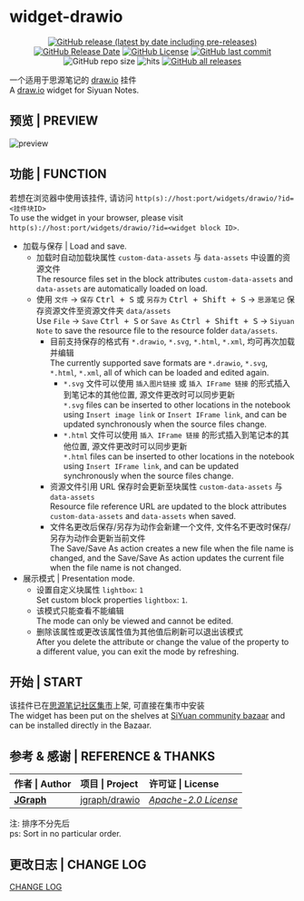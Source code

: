# widget-drawio

<center>

[![GitHub release (latest by date including pre-releases)](https://img.shields.io/github/v/release/Zuoqiu-Yingyi/widget-drawio?include_prereleases&style=flat-square)](https://github.com/Zuoqiu-Yingyi/widget-drawio/releases/latest)
[![GitHub Release Date](https://img.shields.io/github/release-date/Zuoqiu-Yingyi/widget-drawio?style=flat-square)](https://github.com/Zuoqiu-Yingyi/widget-drawio/releases/latest)
[![GitHub License](https://img.shields.io/github/license/Zuoqiu-Yingyi/widget-drawio?style=flat-square)](https://github.com/Zuoqiu-Yingyi/widget-drawio/blob/main/LICENSE)
[![GitHub last commit](https://img.shields.io/github/last-commit/Zuoqiu-Yingyi/widget-drawio?style=flat-square)](https://github.com/Zuoqiu-Yingyi/widget-drawio/commits/main)
![GitHub repo size](https://img.shields.io/github/repo-size/Zuoqiu-Yingyi/widget-drawio?style=flat-square)
![hits](https://hits.b3log.org/Zuoqiu-Yingyi/widget-drawio.svg)
[![GitHub all releases](https://img.shields.io/github/downloads/Zuoqiu-Yingyi/widget-drawio/total?style=flat-square)](https://github.com/Zuoqiu-Yingyi/widget-drawio/releases)

</center>

一个适用于思源笔记的 [draw.io](https://www.diagrams.net/) 挂件  
A [draw.io](https://www.diagrams.net/) widget for Siyuan Notes.

## 预览 | PREVIEW

![preview](https://cdn.jsdelivr.net/gh/Zuoqiu-Yingyi/widget-drawio/preview.png)

## 功能 | FUNCTION

若想在浏览器中使用该挂件, 请访问 `http(s)://host:port/widgets/drawio/?id=<挂件块ID>`  
To use the widget in your browser, please visit `http(s)://host:port/widgets/drawio/?id=<widget block ID>`.

- 加载与保存 | Load and save.
  - 加载时自动加载块属性 `custom-data-assets` 与 `data-assets` 中设置的资源文件  
    The resource files set in the block attributes `custom-data-assets` and `data-assets` are automatically loaded on load.
  - 使用 `文件` -> `保存` <kbd>Ctrl + S</kbd> 或 `另存为` <kbd>Ctrl + Shift + S</kbd> -> `思源笔记` 保存资源文件至资源文件夹 `data/assets`  
    Use `File` -> `Save` <kbd>Ctrl + S</kbd> or `Save As` <kbd>Ctrl + Shift + S</kbd> -> `Siyuan Note`  to save the resource file to the resource folder `data/assets`.
    - 目前支持保存的格式有 `*.drawio`, `*.svg`, `*.html`, `*.xml`, 均可再次加载并编辑  
      The currently supported save formats are `*.drawio`, `*.svg`, `*.html`, `*.xml`, all of which can be loaded and edited again.
      - `*.svg` 文件可以使用 `插入图片链接` 或 `插入 IFrame 链接` 的形式插入到笔记本的其他位置, 源文件更改时可以同步更新  
        `*.svg` files can be inserted to other locations in the notebook using `Insert image link` or `Insert IFrame link`, and can be updated synchronously when the source files change.
      - `*.html` 文件可以使用 `插入 IFrame 链接` 的形式插入到笔记本的其他位置, 源文件更改时可以同步更新  
        `*.html` files can be inserted to other locations in the notebook using `Insert IFrame link`, and can be updated synchronously when the source files change.
    - 资源文件引用 URL 保存时会更新至块属性 `custom-data-assets` 与 `data-assets`  
      Resource file reference URL are updated to the block attributes `custom-data-assets` and `data-assets` when saved.
    - 文件名更改后保存/另存为动作会新建一个文件, 文件名不更改时保存/另存为动作会更新当前文件  
      The Save/Save As action creates a new file when the file name is changed, and the Save/Save As action updates the current file when the file name is not changed.
- 展示模式 | Presentation mode.
  - 设置自定义块属性 `lightbox`: `1`  
    Set custom block properties `lightbox`: `1`.
  - 该模式只能查看不能编辑  
    The mode can only be viewed and cannot be edited.
  - 删除该属性或更改该属性值为其他值后刷新可以退出该模式  
    After you delete the attribute or change the value of the property to a different value, you can exit the mode by refreshing.

## 开始 | START

该挂件已在[思源笔记社区集市](https://github.com/siyuan-note/bazaar)上架, 可直接在集市中安装  
The widget has been put on the shelves at [SiYuan community bazaar](https://github.com/siyuan-note/bazaar) and can be installed directly in the Bazaar.

## 参考 & 感谢 | REFERENCE & THANKS

| 作者 \| Author                          | 项目 \| Project                                   | 许可证 \| License                                                         |
| :-------------------------------------- | :------------------------------------------------ | :------------------------------------------------------------------------ |
| **[JGraph](https://github.com/jgraph)** | [jgraph/drawio](https://github.com/jgraph/drawio) | *[Apache-2.0 License](https://github.com/jgraph/drawio/blob/dev/LICENSE)* |

注: 排序不分先后  
ps: Sort in no particular order.

## 更改日志 | CHANGE LOG

[CHANGE LOG](./CHANGELOG.md)
